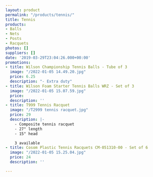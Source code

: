 ```yaml
---
layout: product
permalink: "/products/tennis/"
title: Tennis
products:
- Balls
- Nets
- Posts
- Racquets
photos: []
suppliers: []
date: '2019-03-29T23:04:26.000+00:00'
promotions:
- title: Wilson Championship Tennis Balls - Tube of 3
  image: "/2022-01-05 14.49.20.jpg"
  price: 6.25
  description: "- Extra duty"
- title: Wilson Foam Starter Tennis Balls WRZ - Set of 3
  image: "/2022-01-05 15.07.59.jpg"
  price: 
  description: ''
- title: T999 Tennis Racquet
  image: "/T2999 tennis racquet.jpg"
  price: 29
  description: |-
    - Composite tennis racquet
    - 27" length
    - 15" head

    3 available
- title: Cosom Plastic Tennis Racquets CM-051310-00 - Set of 6
  image: "/2022-01-05 15.25.04.jpg"
  price: 24
  description: ''

---
```


